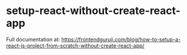 # setup-react-without-create-react-app
Full documentation at: https://frontendguruji.com/blog/how-to-setup-a-react-js-project-from-scratch-without-create-react-app/
